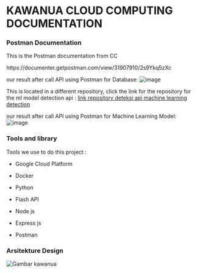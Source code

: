 <h1>KAWANUA CLOUD COMPUTING DOCUMENTATION</h1>
<h3>Postman Documentation</h3>
<P>This is the Postman documentation from CC</P>
https://documenter.getpostman.com/view/31907910/2s9Ykq5zXc

our result after call API using Postman for Database:
![image](https://github.com/Kawanua-project/Kawanua-CC/assets/100742011/f5fc3acc-e369-4702-b598-8fb0f0e40f27)

This is located in a different repository, click the link for the repository for the ml model detection api :
<a href="https://github.com/Kawanua-project/api-ml-detection">link repository deteksi api machine learning detection</a>

our result after call API using Postman for Machine Learning Model:
![image](https://github.com/Kawanua-project/Kawanua-CC/assets/100742011/9cdd9348-394e-45f3-84bd-e71698cd413c)


<h3>Tools and library </h3>
<p>Tools we use to do this project :</p>
<ul>
    <li>
      <p>Google Cloud Platform</p>
    </li>
  <li>
      <p>Docker</p>
    </li>

   <li>
      <p>Python</p>
    </li>
    <li>
        <p>Flash API</p>
    </li>
    <li>
      <p>Node js</p>
    </li>
    <li>
      <p>Express js</p>
    </li>
    <li>
      <p>Postman</p>
    </li>
    
  </ul>


<h3>Arsitekture Design </h3>
<img src="https://storage.googleapis.com/storage-user-kawanua/gcp%20kawanua.png" alt="Gambar kawanua">


